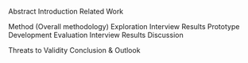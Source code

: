 Abstract
Introduction
Related Work

Method (Overall methodology)
Exploration Interview Results
Prototype Development
Evaluation Interview Results
Discussion

Threats to Validity
Conclusion & Outlook
